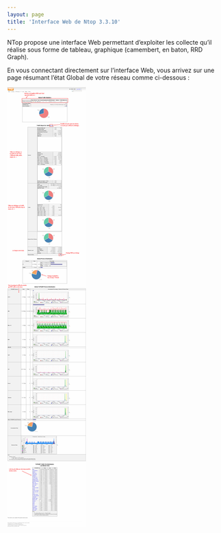 ```yaml
---
layout: page
title: 'Interface Web de Ntop 3.3.10'
---
```


NTop propose une interface Web permettant d’exploiter les collecte qu’il
réalise sous forme de tableau, graphique (camembert, en baton, RRD
Graph).

En vous connectant directement sur l’interface Web, vous arrivez sur une
page résumant l’état Global de votre réseau comme ci-dessous :

[![](../../assets/media/supervision/ntop/ntop_global_traffic_statistics.png@w=700)](../../_detail/supervision/ntop/ntop_global_traffic_statistics.png@id=supervision%253Antop%253Antop-interface-web.html "supervision:ntop:ntop_global_traffic_statistics.png")